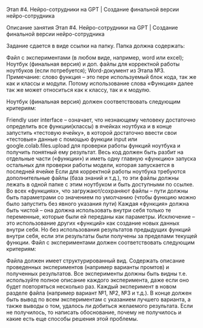 Этап #4. Нейро-сотрудники на GPT | Создание финальной версии нейро-сотрудника

Описание занятия
Этап #4. Нейро-сотрудники на GPT | Создание финальной версии нейро-сотрудника

Задание сдается в виде ссылки на папку.  Папка должна содержать:

Файл с экспериментами (в любом виде, например, word или excel);
Ноутбук (финальная версия) и доп. файлы для корректной работы ноутбуков (если потребуется);
Word-документ из Этапа №3.
Примечание: слово функция – это пере используемый блок кода, так же как и классы и модули. Потому использование слова «Функция» далее так же может относиться как к классу, так и к модулю. 

Ноутбук (финальная версия) должен соответствовать следующим критериям: 

Friendly user interface – означает, что незнающему человеку достаточно определить все функции(классы) в ячейках ноутбука и в конце запустить «тестовую ячейку», в которой достаточно ввести свои «тестовые» данные с помощью функции input или google.colab.files.upload для проверки работы функций ноутбука и получить понятный ему результат.
Весь код должен быть разбит на отдельные части («функции») и иметь одну главную «функцию» запуска остальных для проверки работы модели, которая запускается в последней ячейке
Если для корректной работы ноутбука требуются дополнительные файлы (база знаний и т.д.), то эти файлы должны лежать в одной папке с этим ноутбуком и быть доступными по ссылке. 
Во всех «функциях», что загружают/сохраняют файлы – пути должны быть параметрами со значением по умолчанию (чтобы функцию можно было запустить без явного указания пути) 
Каждая «функция» должна быть чистой – она должна использовать внутри себя только те переменные, которые были ей переданы как параметры. Исключение – это использование других «функций» как создание новых данных внутри себя. Но без использования результатов предыдущих функций внутри себя, если эти результаты были получены за пределами текущей функции.
Файл с экспериментами должен соответствовать следующим критериям: 

Файла должен имеет структурированный вид.
Содержать описание проведенных экспериментов (например варианты промтов) и полученных результатов.
Все эксперименты должны быть видны т.е. используйте полное описание каждого эксперимента, даже если оно будет повторяться несколько раз.
Каждый эксперимент в  новом разделе файла (например вариант №1, №2, №3 и т.д.).
В конце должен быть вывод по всем экспериментам с указанием лучшего варианта, а также выводы о том, удалось ли добиться желаемого результата. Если не получилось, то написать обоснование, почему не получилось и какие есть еще способы решения этой проблемы. 
